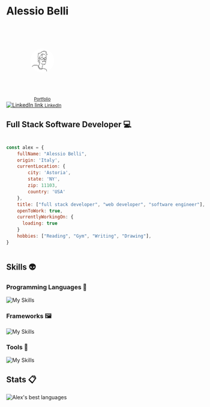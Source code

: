   <div>
    <h1>Alessio Belli</h1>
  </div>
<div style="display: flex; justify-content: space-between; align-items: center;">
  <div>
    <a href="https://alexmcbex.github.io/portfolio" style="display: flex; flex-direction: column; align-items: center;">
<img src="./mainProfilePic.png" style="border-radius: 100%; height: 4rem; margin:4rem" alt="Portfolio link">
<span style="font-size: 80%;">Portfolio</span>
</a>
    <a href="https://www.linkedin.com/in/alessio-belli/">
      <img src="https://skillicons.dev/icons?i=linkedin" alt="LinkedIn link" style="height: 4rem">
      <span style="font-size: 80%;">LinkedIn</span>
    </a>
  </div>
</div>
<!-- ![Typing](https://media3.giphy.com/media/v1.Y2lkPTc5MGI3NjExM2ViN2I2NTI4NjNkYmEwMTAxYmM2MzM0Y2UxODY2MmU4Yzk4NmQ3ZCZlcD12MV9pbnRlcm5hbF9naWZzX2dpZklkJmN0PWc/XIqCQx02E1U9W/giphy.gif) -->

## Full Stack Software Developer :computer:

<div style="display:flex">
<div>
</div>
<div>

```javascript
const alex = {
    fullName: "Alessio Belli",
    origin: 'Italy',
    currentLocation: {
        city: 'Astoria',
        state: 'NY',
        zip: 11103,
        country: 'USA'
    },
    title: ["full stack developer", "web developer", "software engineer"],
    openToWork: true,
    currentlyWorkingOn: {
      loading: true
    }
    hobbies: ["Reading", "Gym", "Writing", "Drawing"],
}
```

</div>
</div>

## Skills :alien:

### Programming Languages :scroll:

![My Skills](https://skillicons.dev/icons?i=js,ts,html,css,python,)

### Frameworks :framed_picture:

![My Skills](https://skillicons.dev/icons?i=nodejs,react,nextjs,bootstrap,tailwind,expressjs,django,postgres&)

### Tools :wrench:

![My Skills](https://skillicons.dev/icons?i=mongodb,firebase,github,aws,gcp,linux,vscode,figma,postman,netlify)

<!-- <div style="display:flex "> -->

## Stats :clipboard:

![Alex's best languages](https://github-readme-stats.vercel.app/api/top-langs/?username=alexmcbex&layout=compact&theme=tokyonight&langs_count=6)

<!-- ![Alex's GitHub stats](https://github-readme-stats.vercel.app/api?username=AlexMcBex&theme=tokyonight&show_icons=true)
</div> -->
<!--
You're not suppposed to read this, here's a cookie 🍪
-->
